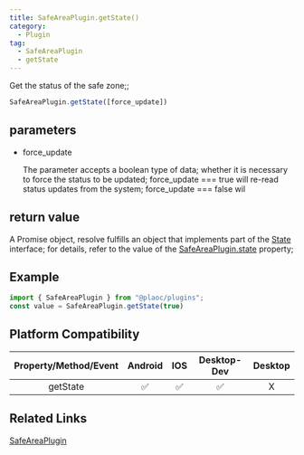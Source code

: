 ```yaml
---
title: SafeAreaPlugin.getState()
category:
  - Plugin
tag:
  - SafeAreaPlugin
  - getState 
---
```


Get the status of the safe zone;;

```js
SafeAreaPlugin.getState([force_update])
```

## parameters

  - force_update

    The parameter accepts a boolean type of data; whether it is necessary to force the status to be updated;
    force_update === true will re-read status updates from the system;
    force_update === false wil


## return value

  A Promise object, resolve fulfills an object that implements part of the [State](../state/index.md) interface; for details, refer to the value of the [SafeAreaPlugin.state](./index.md) property;

  

## Example
```js
import { SafeAreaPlugin } from "@plaoc/plugins";
const value = SafeAreaPlugin.getState(true)
```


## Platform Compatibility

| Property/Method/Event| Android | IOS | Desktop-Dev | Desktop |
|:--------------------:|:-------:|:---:|:-----------:|:-------:|
| getState             | ✅      | ✅  | ✅          | X       |

## Related Links

[SafeAreaPlugin](./index.md)


